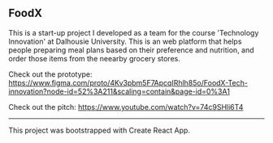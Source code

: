 ## FoodX

This is a start-up project I developed as a team for the course 'Technology Innovation' at Dalhousie University. This is an web platform that helps people preparing meal plans based on their preference and nutrition, and order those items from the neearby grocery stores. 

Check out the prototype: https://www.figma.com/proto/4Kv3pbm5F7ApcqIRhlh85o/FoodX-Tech-innovation?node-id=52%3A211&scaling=contain&page-id=0%3A1

Check out the pitch: https://www.youtube.com/watch?v=74c9SHli6T4

---------------------------------------------------------------------------------------------------------------------------------------------------

This project was bootstrapped with Create React App.

